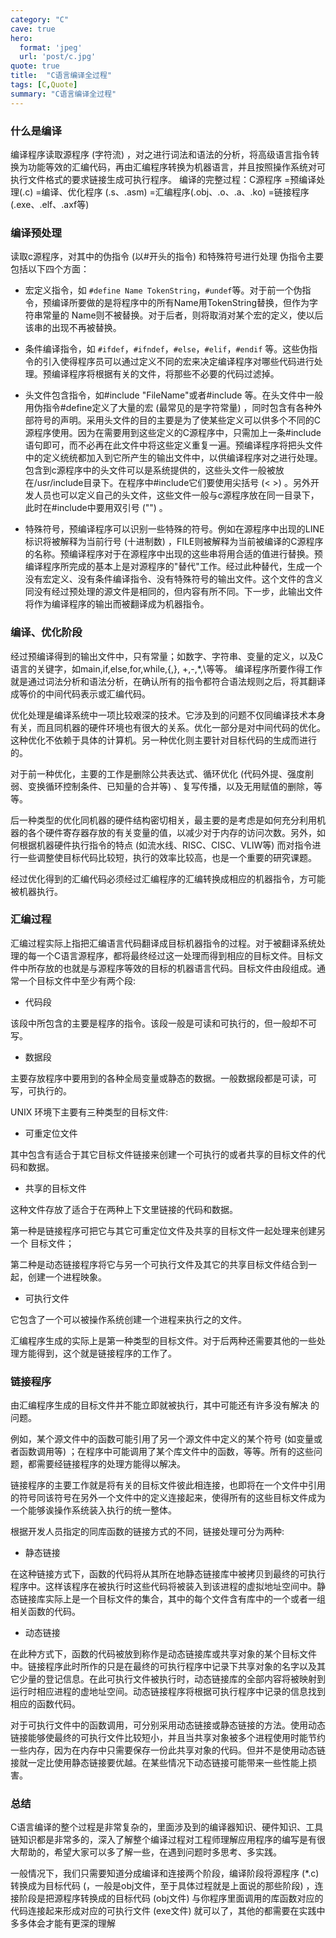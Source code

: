 ```yaml
---
category: "C"
cave: true
hero:
  format: 'jpeg'
  url: 'post/c.jpg'
quote: true
title:  "C语言编译全过程"
tags: [C,Quote]
summary: "C语言编译全过程"
---
```


### 什么是编译

编译程序读取源程序 (字符流) ，对之进行词法和语法的分析，将高级语言指令转换为功能等效的汇编代码，再由汇编程序转换为机器语言，并且按照操作系统对可执行文件格式的要求链接生成可执行程序。
编译的完整过程：C源程序 =预编译处理(.c) =编译、优化程序 (.s、.asm)  =汇编程序(.obj、.o、.a、.ko) =链接程序 (.exe、.elf、.axf等)

### 编译预处理

读取c源程序，对其中的伪指令 (以#开头的指令) 和特殊符号进行处理
伪指令主要包括以下四个方面：

* 宏定义指令，如 `#define Name TokenString`，`#undef`等。对于前一个伪指令，预编译所要做的是将程序中的所有Name用TokenString替换，但作为字符串常量的 Name则不被替换。对于后者，则将取消对某个宏的定义，使以后该串的出现不再被替换。

* 条件编译指令，如 `#ifdef`，`#ifndef`，`#else`，`#elif`，`#endif` 等。这些伪指令的引入使得程序员可以通过定义不同的宏来决定编译程序对哪些代码进行处理。预编译程序将根据有关的文件，将那些不必要的代码过滤掉。

* 头文件包含指令，如#include "FileName"或者#include <FileName>等。在头文件中一般用伪指令#define定义了大量的宏 (最常见的是字符常量) ，同时包含有各种外部符号的声明。采用头文件的目的主要是为了使某些定义可以供多个不同的C源程序使用。因为在需要用到这些定义的C源程序中，只需加上一条#include语句即可，而不必再在此文件中将这些定义重复一遍。预编译程序将把头文件中的定义统统都加入到它所产生的输出文件中，以供编译程序对之进行处理。包含到c源程序中的头文件可以是系统提供的，这些头文件一般被放在/usr/include目录下。在程序中#include它们要使用尖括号 (< >) 。另外开发人员也可以定义自己的头文件，这些文件一般与c源程序放在同一目录下，此时在#include中要用双引号 ("") 。

* 特殊符号，预编译程序可以识别一些特殊的符号。例如在源程序中出现的LINE标识将被解释为当前行号 (十进制数) ，FILE则被解释为当前被编译的C源程序的名称。预编译程序对于在源程序中出现的这些串将用合适的值进行替换。预编译程序所完成的基本上是对源程序的"替代"工作。经过此种替代，生成一个没有宏定义、没有条件编译指令、没有特殊符号的输出文件。这个文件的含义同没有经过预处理的源文件是相同的，但内容有所不同。下一步，此输出文件将作为编译程序的输出而被翻译成为机器指令。

### 编译、优化阶段

经过预编译得到的输出文件中，只有常量；如数字、字符串、变量的定义，以及C语言的关键字，如main,if,else,for,while,{,}, +,-,*,\等等。
编译程序所要作得工作就是通过词法分析和语法分析，在确认所有的指令都符合语法规则之后，将其翻译成等价的中间代码表示或汇编代码。

优化处理是编译系统中一项比较艰深的技术。它涉及到的问题不仅同编译技术本身有关，而且同机器的硬件环境也有很大的关系。优化一部分是对中间代码的优化。这种优化不依赖于具体的计算机。另一种优化则主要针对目标代码的生成而进行的。

对于前一种优化，主要的工作是删除公共表达式、循环优化 (代码外提、强度削弱、变换循环控制条件、已知量的合并等) 、复写传播，以及无用赋值的删除，等等。

后一种类型的优化同机器的硬件结构密切相关，最主要的是考虑是如何充分利用机器的各个硬件寄存器存放的有关变量的值，以减少对于内存的访问次数。另外，如何根据机器硬件执行指令的特点 (如流水线、RISC、CISC、VLIW等) 而对指令进行一些调整使目标代码比较短，执行的效率比较高，也是一个重要的研究课题。

经过优化得到的汇编代码必须经过汇编程序的汇编转换成相应的机器指令，方可能被机器执行。

### 汇编过程

汇编过程实际上指把汇编语言代码翻译成目标机器指令的过程。对于被翻译系统处理的每一个C语言源程序，都将最终经过这一处理而得到相应的目标文件。目标文件中所存放的也就是与源程序等效的目标的机器语言代码。目标文件由段组成。通常一个目标文件中至少有两个段:

* 代码段

该段中所包含的主要是程序的指令。该段一般是可读和可执行的，但一般却不可写。

* 数据段

主要存放程序中要用到的各种全局变量或静态的数据。一般数据段都是可读，可写，可执行的。

UNIX 环境下主要有三种类型的目标文件:

* 可重定位文件

其中包含有适合于其它目标文件链接来创建一个可执行的或者共享的目标文件的代码和数据。

* 共享的目标文件

这种文件存放了适合于在两种上下文里链接的代码和数据。

第一种是链接程序可把它与其它可重定位文件及共享的目标文件一起处理来创建另一个 目标文件；

第二种是动态链接程序将它与另一个可执行文件及其它的共享目标文件结合到一起，创建一个进程映象。

* 可执行文件

它包含了一个可以被操作系统创建一个进程来执行之的文件。

汇编程序生成的实际上是第一种类型的目标文件。对于后两种还需要其他的一些处理方能得到，这个就是链接程序的工作了。

### 链接程序

由汇编程序生成的目标文件并不能立即就被执行，其中可能还有许多没有解决
的问题。

例如，某个源文件中的函数可能引用了另一个源文件中定义的某个符号 (如变量或者函数调用等) ；在程序中可能调用了某个库文件中的函数，等等。所有的这些问题，都需要经链接程序的处理方能得以解决。

链接程序的主要工作就是将有关的目标文件彼此相连接，也即将在一个文件中引用的符号同该符号在另外一个文件中的定义连接起来，使得所有的这些目标文件成为一个能够诶操作系统装入执行的统一整体。

根据开发人员指定的同库函数的链接方式的不同，链接处理可分为两种:

* 静态链接

在这种链接方式下，函数的代码将从其所在地静态链接库中被拷贝到最终的可执行程序中。这样该程序在被执行时这些代码将被装入到该进程的虚拟地址空间中。静态链接库实际上是一个目标文件的集合，其中的每个文件含有库中的一个或者一组相关函数的代码。

* 动态链接

在此种方式下，函数的代码被放到称作是动态链接库或共享对象的某个目标文件中。链接程序此时所作的只是在最终的可执行程序中记录下共享对象的名字以及其它少量的登记信息。在此可执行文件被执行时，动态链接库的全部内容将被映射到运行时相应进程的虚地址空间。动态链接程序将根据可执行程序中记录的信息找到相应的函数代码。

对于可执行文件中的函数调用，可分别采用动态链接或静态链接的方法。使用动态链接能够使最终的可执行文件比较短小，并且当共享对象被多个进程使用时能节约一些内存，因为在内存中只需要保存一份此共享对象的代码。但并不是使用动态链接就一定比使用静态链接要优越。在某些情况下动态链接可能带来一些性能上损害。

### 总结
C语言编译的整个过程是非常复杂的，里面涉及到的编译器知识、硬件知识、工具链知识都是非常多的，深入了解整个编译过程对工程师理解应用程序的编写是有很大帮助的，希望大家可以多了解一些，在遇到问题时多思考、多实践。

一般情况下，我们只需要知道分成编译和连接两个阶段，编译阶段将源程序 (*.c)转换成为目标代码 (，一般是obj文件，至于具体过程就是上面说的那些阶段) ，连接阶段是把源程序转换成的目标代码 (obj文件) 与你程序里面调用的库函数对应的代码连接起来形成对应的可执行文件 (exe文件) 就可以了，其他的都需要在实践中多多体会才能有更深的理解
